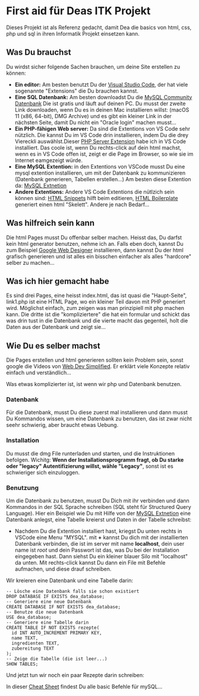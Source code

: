 # First aid für Deas ITK Projekt

Dieses Projekt ist als Referenz gedacht, damit Dea die basics von html, css, php und sql in ihren Informatik Projekt einsetzen kann.

## Was Du brauchst

Du wirdst sicher folgende Sachen brauchen, um deine Site erstellen zu können:

- **Ein editor:** Am besten benutzt Du der [Visual Studio Code](https://code.visualstudio.com/), der hat viele sogenannte "Extensions" die Du brauchen kannst.
- **Eine SQL Datenbank:** Am besten downloadst Du die [MySQL Community Datenbank](https://dev.mysql.com/downloads/mysql/) Die ist gratis und läuft auf deinen PC. Du musst der zweite Link downloaden, wenn Du es in deinen Mac installieren willst: (macOS 11 (x86, 64-bit), DMG Archive) und es gibt ein kleiner Link in der nächsten Seite, damit Du nicht ein "Oracle login" machen musst...
- **Ein PHP-fähigen Web server:** Da sind die Extentions von VS Code sehr nützlich. Die kannst Du im VS Code drin installieren, indem Du die drey Viereckli auswählst.Dieser [PHP Server Extension]() habe ich in VS Code installiert. Das coole ist, wenn Du rechts-click auf dein html machst, wenn es in VS Code offen ist, zeigt er die Page im Browser, so wie sie im Internet eamgezeigt würde.
- **Eine MySQL Extention:** in den Extentions von VSCode musst Du eine mysql extention installieren, um mit der Datenbank zu kommunizieren (Datenbank generieren, Tabellen erstellen...) Am besten diese Extention da: [MySQL Extnetion](https://marketplace.visualstudio.com/items?itemName=formulahendry.vscode-mysql)
- **Andere Extentions:** Andere VS Code Extentions die nütlzich sein können sind: [HTML Snippets](https://marketplace.visualstudio.com/items?itemName=abusaidm.html-snippets) hilft beim editieren, [HTML Boilerplate](https://marketplace.visualstudio.com/items?itemName=sidthesloth.html5-boilerplate) generiert einen html "Skelett". Andere je nach Bedarf...

## Was hilfreich sein kann

Die html Pages musst Du offenbar selber machen. Heisst das, Du darfst kein html generator benutzen, nehme ich an. Falls eben doch, kannst Du zum Beispiel [Google Web Designer](https://webdesigner.withgoogle.com/) installieren, dann kannst Du der html grafisch generieren und ist alles ein bisschen einfacher als alles "hardcore" selber zu machen...

## Was ich hier gemacht habe

Es sind drei Pages, eine heisst index.html, das ist quasi die "Haupt-Seite", link1.php ist eine HTML Page, wo ein kleiner Teil davon mit PHP generiert wird. Möglichst einfach, zum zeigen was man prinzipiell mit php machen kann. Die dritte ist die "kompliziertere" die hat ein formular und schickt das was drin tust in die Datenbank und die vierte macht das gegenteil, holt die Daten aus der Datenbank und zeigt sie...

## Wie Du es selber machst

Die Pages erstellen und html generieren sollten kein Problem sein, sonst google die Videos von [Web Dev Simplified](https://www.youtube.com/c/WebDevSimplified). Er erklärt viele Konzepte relativ einfach und verständlich...

Was etwas komplizierter ist, ist wenn wir php und Datenbank benutzen.

### Datenbank

Für die Datenbank, musst Du diese zuerst mal installieren und dann musst Du Kommandos wissen, um eine Datenbank zu benutzen, das ist zwar nicht seehr schwierig, aber braucht etwas Uebung.

### Installation

Du musst die dmg File runterladen und starten, und die Instruktionen befolgen. Wichitg: **Wenn der Installationsprogramm fragt, ob Du starke oder "legacy" Autentifizierung willst, wähle "Legacy"**, sonst ist es schwieriger sich einzuloggen.

### Benutzung

Um die Datenbank zu benutzen, musst Du Dich mit ihr verbinden und dann Kommandos in der SQL Sprache schreiben (SQL steht für Structured Query Language). Hier ein Beispiel wie Du mit Hilfe von der [MySQL Extnetion](https://marketplace.visualstudio.com/items?itemName=formulahendry.vscode-mysql) eine Datenbank anlegst, eine Tabelle kreierst und Daten in der Tabelle schreibst:

- Nachdem Du die Extention installiert hast, kriegst Du unten rechts in VSCode eine Menu "MYSQL". mit **+** kannst Du dich mit der installierten Datenbank verbinden, die ist im server mit name **localhost**, dein user name ist _root_ und dein Passwort ist das, was Du bei der Installation eingegeben hast. Dann siehst Du ein kleiner blauer Silo mit "localhost" da unten. Mit rechts-click kannst Du dann ein File mit Befehle aufmachen, und diese drauf schreiben.

Wir kreieren eine Datenbank und eine Tabelle darin:

```
-- Lösche eine Datenbank falls sie schon existiert
DROP DATABASE IF EXISTS dea_database;
-- Generiere eine neue Datenbank
CREATE DATABASE IF NOT EXISTS dea_database;
-- Benutze die neue Datenbank
USE dea_database;
-- Generiere eine Tabelle darin
CREATE TABLE IF NOT EXISTS rezepte(
  id INT AUTO_INCREMENT PRIMARY KEY,
  name TEXT,
  ingredienten TEXT,
  zubereitung TEXT
);
-- Zeige die Tabelle (die ist leer...)
SHOW TABLES;
```

Und jetzt tun wir noch ein paar Rezepte darin schreiben:

In dieser [Cheat Sheet](https://www.mysqltutorial.org/mysql-cheat-sheet.aspx) findest Du alle basic Befehle für mySQL...
